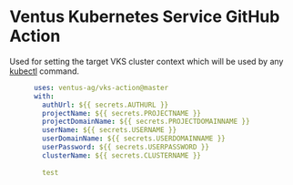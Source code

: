# Ventus Kubernetes Service GitHub Action

Used for setting the target VKS cluster context which will be used by any [kubectl](https://kubernetes.io/docs/reference/kubectl/overview/) command.

```yaml
      uses: ventus-ag/vks-action@master
      with: 
        authUrl: ${{ secrets.AUTHURL }}
        projectName: ${{ secrets.PROJECTNAME }}
        projectDomainName: ${{ secrets.PROJECTDOMAINNAME }}
        userName: ${{ secrets.USERNAME }}
        userDomainName: ${{ secrets.USERDOMAINNAME }}
        userPassword: ${{ secrets.USERPASSWORD }}
        clusterName: ${{ secrets.CLUSTERNAME }}
        
        test
```
